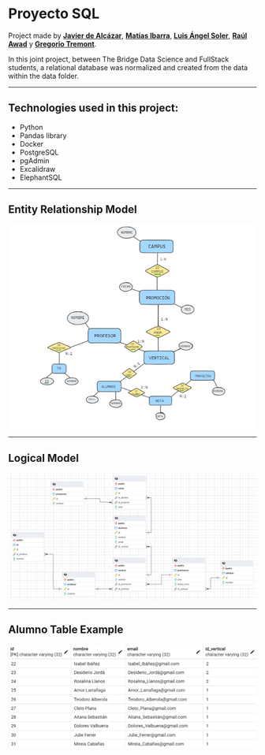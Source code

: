 # Proyecto SQL #

Project made by [**Javier de Alcázar**](https://github.com/Alkaeee), [**Matías Ibarra**](https://github.com/Matias-Ibarra), [**Luis Ángel Soler**](), [**Raúl Awad**](https://github.com/raulwad13) y [**Gregorio Tremont**](https://github.com/GREGORIOtsr).

In this joint project, between The Bridge Data Science and FullStack students, a relational database was normalized and created from the data within the data folder.

-------------------------------------------------------------------------------

## Technologies used in this project: ##

- Python
- Pandas library
- Docker
- PostgreSQL
- pgAdmin
- Excalidraw
- ElephantSQL

-------------------------------------------------------------------------------

## Entity Relationship Model ##

![](./assets/modelo_ER.png)

-------------------------------------------------------------------------------

## Logical Model ##

![](./assets/modelo_logico.png)

-------------------------------------------------------------------------------

## Alumno Table Example ##

![](./assets/table_example.png)
